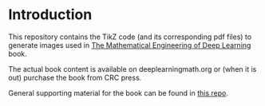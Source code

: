 # Introduction
This repository contains the TikZ code (and its corresponding pdf files) to generate images used in [The Mathematical Engineering of Deep Learning](https://deeplearningmath.org/) book.  

The actual book content is available on deeplearningmath.org or (when it is out) purchase the book from CRC press.  

General supporting material for the book can be found in [this repo](https://github.com/yoninazarathy/MathematicalEngineeringDeepLearning/).  
